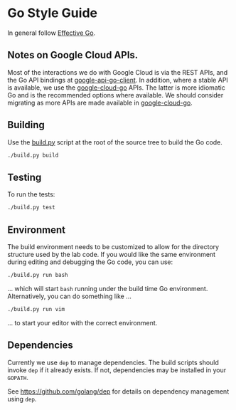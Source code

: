 # Go Style Guide

In general follow [Effective Go](https://golang.org/doc/effective_go.html).

## Notes on Google Cloud APIs.

Most of the interactions we do with Google Cloud is via the REST APIs, and the
Go API bindings at [google-api-go-client][]. In addition, where a stable API is
available, we use the [google-cloud-go][] APIs. The latter is more idiomatic Go
and is the recommended options where available. We should consider migrating as
more APIs are made available in [google-cloud-go][].

[google-api-go-client]: https://github.com/google/google-api-go-client
[google-cloud-go]: https://github.com/GoogleCloudPlatform/google-cloud-go

## Building

Use the [build.py](../../build.py) script at the root of the source tree to
build the Go code.

``` sh
./build.py build
```

## Testing

To run the tests:

``` sh
./build.py test
```

## Environment

The build environment needs to be customized to allow for the directory
structure used by the lab code. If you would like the same environment during
editing and debugging the Go code, you can use:

``` sh
./build.py run bash
```

... which will start `bash` running under the build time Go environment.
Alternatively, you can do something like ...

``` sh
./build.py run vim
```

... to start your editor with the correct environment.

## Dependencies

Currently we use `dep` to manage dependencies. The build scripts should invoke
`dep` if it already exists. If not, dependencies may be installed in your
`GOPATH`.

See https://github.com/golang/dep for details on dependency management using
`dep`.

